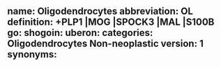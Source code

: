 name: Oligodendrocytes
abbreviation: OL
definition: +PLP1 |MOG |SPOCK3 |MAL |S100B
go: 
shogoin: 
uberon: 
categories: Oligodendrocytes Non-neoplastic
version: 1 
synonyms:
---

